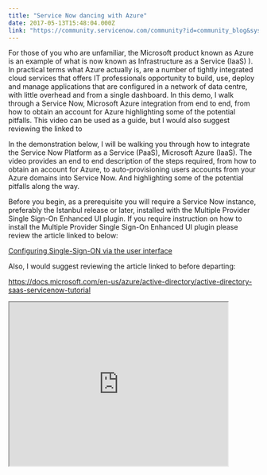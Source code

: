 ```yaml
---
title: "Service Now dancing with Azure"
date: 2017-05-13T15:48:04.000Z
link: "https://community.servicenow.com/community?id=community_blog&sys_id=c1bd2aa9dbd0dbc01dcaf3231f9619fd"
---
```

<p>For those of you who are unfamiliar, the Microsoft product known as Azure is an example of what is now known as Infrastructure as a Service (IaaS) ). In practical terms what Azure actually is, are a number of tightly integrated cloud services that offers IT professionals opportunity to build, use, deploy and manage applications that are configured in a network of data centre, with little overhead and from a single dashboard. In this demo, I walk through a Service Now, Microsoft Azure integration from end to end, from how to obtain an account for Azure highlighting some of the potential pitfalls. This video can be used as a guide, but I would also suggest reviewing the linked to</p><p></p><p>In the demonstration below, I will be walking you through how to integrate the Service Now Platform as a Service (PaaS), Microsoft Azure (IaaS). The video provides an end to end description of the steps required, from how to obtain an account for Azure, to auto-provisioning users accounts from your Azure domains into Service Now. And highlighting some of the potential pitfalls along the way.</p><p></p><p>Before you begin, as a prerequisite you will require a Service Now instance, preferably the Istanbul release or later, installed with the Multiple Provider Single Sign-On Enhanced UI plugin. If you require instruction on how to install the Multiple Provider Single Sign-On Enhanced UI plugin please review the article linked to below:</p><p></p><p><a title="Configuring Single-Sign-ON via the user interface" __default_attr="6523" __jive_macro_name="blogpost" class="jive_macro jive_macro_blogpost" data-orig-content="Configuring Single-Sign-ON via the user interface" data-renderedposition="262_8_328_16" href="/community?id=community_blog&sys_id=e04daee5dbd0dbc01dcaf3231f96193d">Configuring Single-Sign-ON via the user interface</a></p><p></p><p>Also, I would suggest reviewing the article linked to before departing:</p><p></p><p><a title="" _jive_internal="true" href="https://docs.microsoft.com/en-us/azure/active-directory/active-directory-saas-servicenow-tutorial" rel="nofollow" target="_blank">https://docs.microsoft.com/en-us/azure/active-directory/active-directory-saas-servicenow-tutorial</a></p><p></p><p><iframe src="https://youtube.com/embed/oUIq3Ue1djE" width="440" height="330"/></p><p></p><p></p><p></p><p>In the video, I highlight that the scripts within Azure responsible for configuring the integration with Service Now set the <em>NameID Policy</em> with a<em> nameid format</em> parameter as follows:   <span style="font-family: 'courier new', courier;">urn:oasis:names:</span>tc<span style="font-family: 'courier new', courier;">:SAML:1.1:</span>nameid<span style="font-family: 'courier new', courier;">-format:unspecified </span></p><p></p><p>Now the above configuration is all very well good if the service provider is configured in a manner to manage it. Typically, the <em>nameid format</em> parameter is set to the following:</p><p><span style="font-family: 'courier new', courier;">urn:oasis:names:</span>tc<span style="font-family: 'courier new', courier;">:SAML:1.1:</span>nameid<span style="font-family: 'courier new', courier;">-format:emailAddress</span>.</p><p></p><p>When configured as above the <em>nameid format</em> is treated as the username and there is no requirement for an alias lookup service to be performed. To successfully complete your Azure/Service Now integration I would advise that you use <span style="font-family: 'courier new', courier;">emailAddress</span> as in the <em>nameid format</em> parameter</p>